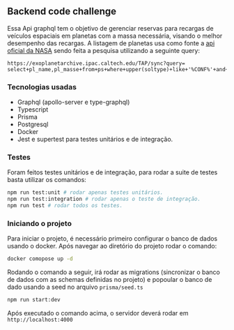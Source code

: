 ## Backend code challenge

Essa Api graphql tem o objetivo de gerenciar reservas para recargas de veículos espaciais em planetas com a massa necessária, visando o melhor desempenho das recargas.
A listagem de planetas usa como fonte a [api oficial da NASA](https://exoplanetarchive.ipac.caltech.edu/TAP/sync?query=select+*+from+ps&format=json) sendo feita a pesquisa utilizando a seguinte query: 

```
https://exoplanetarchive.ipac.caltech.edu/TAP/sync?query=
select+pl_name,pl_masse+from+ps+where+upper(soltype)+like+'%CONF%'+and+pl_masse+>=+10+order+by+pl_masse+asc+&format=json
```

### Tecnologias usadas

 - Graphql (apollo-server e type-graphql)
 - Typescript
 - Prisma
 - Postgresql
 - Docker
 - Jest e supertest para testes unitários e de integração.

### Testes
Foram feitos testes unitários e de integração, para rodar a suite de testes basta utilizar os comandos:

```sh
npm run test:unit # rodar apenas testes unitários.
npm run test:integration # rodar apenas o teste de integração.
npm run test # rodar todos os testes.
```

### Iniciando o projeto

Para iniciar o projeto, é necessário primeiro configurar o banco de dados usando o docker.
Após navegar ao diretório do projeto rodar o comando:
```sh 
docker comopose up -d
```
Rodando o comando a seguir, irá rodar as migrations (sincronizar o banco de dados com as schemas definidas no projeto) e popoular o banco de dado usando a seed no arquivo `prisma/seed.ts`

```sh
npm run start:dev
```

Após executado o comando acima, o servidor deverá rodar em `http://localhost:4000`